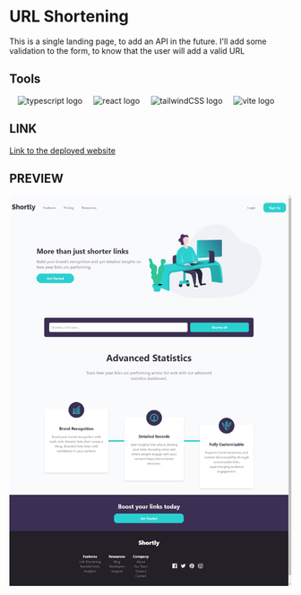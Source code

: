 # URL Shortening

This is a single landing page, to add an API in the future.
I'll add some validation to the form, to know that the user will add a valid URL

## Tools
  <div align="center">
    <img src="https://cdn.jsdelivr.net/gh/devicons/devicon/icons/typescript/typescript-original.svg" height="30" alt="typescript logo"  />
    <img width="12" />
    <img src="https://cdn.jsdelivr.net/gh/devicons/devicon/icons/react/react-original.svg" height="30" alt="react logo"  />
    <img width="12" />
    <img src="https://cdn.jsdelivr.net/gh/devicons/devicon/icons/tailwindcss/tailwindcss-original.svg" height="30" alt="tailwindCSS logo"  />
    <img width="12" />
    <img src="https://cdn.jsdelivr.net/gh/devicons/devicon/icons/vite/vite-original.svg" height="30" alt="vite logo"  />
    <img width="12" />
  </div>
   
    
  ## LINK

  [Link to the deployed website](https://url-shortening-jrge09mde-daniel-trinidads-projects.vercel.app/)

  ## PREVIEW

  ![preview](PREVIEW.jpeg)

